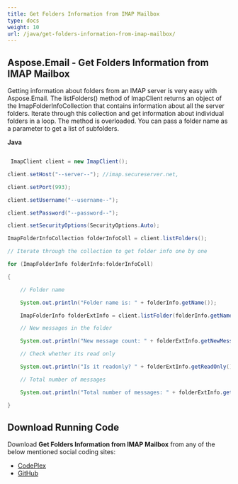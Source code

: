 ```yaml
---
title: Get Folders Information from IMAP Mailbox
type: docs
weight: 10
url: /java/get-folders-information-from-imap-mailbox/
---
```


## **Aspose.Email - Get Folders Information from IMAP Mailbox**
Getting information about folders from an IMAP server is very easy with Aspose.Email. The listFolders() method of ImapClient returns an object of the ImapFolderInfoCollection that contains information about all the server folders. Iterate through this collection and get information about individual folders in a loop. The method is overloaded. You can pass a folder name as a parameter to get a list of subfolders.

**Java**

``` java

 ImapClient client = new ImapClient();

client.setHost("--server--"); //imap.secureserver.net,

client.setPort(993);

client.setUsername("--username--");

client.setPassword("--password--");

client.setSecurityOptions(SecurityOptions.Auto);

ImapFolderInfoCollection folderInfoColl = client.listFolders();

// Iterate through the collection to get folder info one by one

for (ImapFolderInfo folderInfo:folderInfoColl)

{

	// Folder name

	System.out.println("Folder name is: " + folderInfo.getName());

	ImapFolderInfo folderExtInfo = client.listFolder(folderInfo.getName());

	// New messages in the folder

	System.out.println("New message count: " + folderExtInfo.getNewMessageCount());

	// Check whether its read only

	System.out.println("Is it readonly? " + folderExtInfo.getReadOnly());

	// Total number of messages

	System.out.println("Total number of messages: " + folderExtInfo.getTotalMessageCount());

}

```
## **Download Running Code**
Download **Get Folders Information from IMAP Mailbox** from any of the below mentioned social coding sites:

- [CodePlex](https://asposeapachepoi.codeplex.com/releases)
- [GitHub](https://github.com/aspose-email/Aspose.Email-for-Java/releases)
